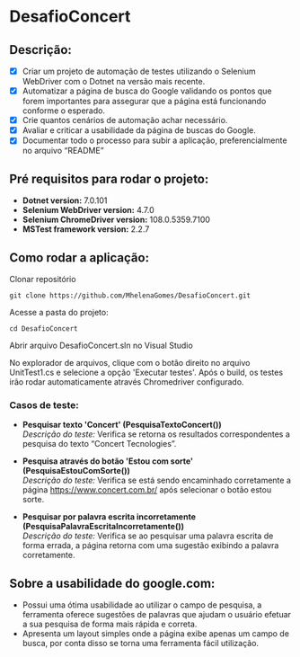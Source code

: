 # DesafioConcert

## Descrição:
- [x] Criar um projeto de automação de testes utilizando o Selenium WebDriver com o Dotnet na
versão mais recente. 
- [x] Automatizar a página de busca do Google validando os pontos que forem importantes para assegurar que a página está funcionando conforme o esperado. 
- [x] Crie quantos cenários de automação achar necessário.
- [x] Avaliar e criticar a usabilidade da página de buscas do Google.
- [x] Documentar todo o processo para subir a aplicação, preferencialmente no arquivo
“README”

## Pré requisitos para rodar o projeto: 
- **Dotnet version:** 7.0.101
- **Selenium WebDriver version:** 4.7.0 
- **Selenium ChromeDriver version:** 108.0.5359.7100
- **MSTest framework version:** 2.2.7

## Como rodar a aplicação:

Clonar repositório 
```
git clone https://github.com/MhelenaGomes/DesafioConcert.git
```

Acesse a pasta do projeto:
```
cd DesafioConcert
```

Abrir arquivo DesafioConcert.sln no Visual Studio

No explorador de arquivos, clique com o botão direito no arquivo UnitTest1.cs e selecione a opção 'Executar testes'.
Após o build, os testes irão rodar automaticamente através Chromedriver configurado.

### Casos de teste:
- **Pesquisar texto 'Concert' (PesquisaTextoConcert())**  
_Descrição do teste:_ Verifica se retorna os resultados correspondentes a pesquisa do texto “Concert Tecnologies”.

- **Pesquisa através do botão 'Estou com sorte' (PesquisaEstouComSorte())**   
_Descrição do teste:_ Verifica se está sendo encaminhado corretamente a página https://www.concert.com.br/ após selecionar o botão estou sorte.

- **Pesquisar por palavra escrita incorretamente (PesquisaPalavraEscritaIncorretamente())**  
_Descrição do teste:_ Verifica se ao pesquisar uma palavra escrita de forma errada, a página retorna com uma sugestão exibindo a palavra corretamente.

## Sobre a usabilidade do google.com:
- Possui uma ótima usabilidade ao utilizar o campo de pesquisa, a ferramenta oferece sugestões de palavras que ajudam o usuário efetuar a sua pesquisa de forma mais rápida e correta.
- Apresenta um layout simples onde a página exibe apenas um campo de busca, por conta disso se torna uma ferramenta fácil utilização.

